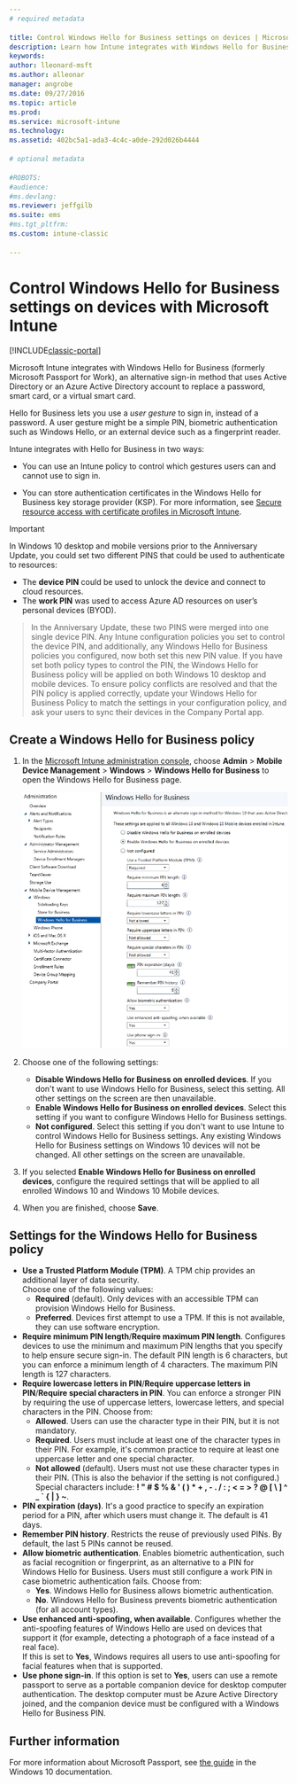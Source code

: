 ```yaml
---
# required metadata

title: Control Windows Hello for Business settings on devices | Microsoft Docs
description: Learn how Intune integrates with Windows Hello for Business, an alternative sign-in method that uses Active Directory or an Azure Active Directory account to replace a password, smart card, or virtual smart card.
keywords:
author: lleonard-msft
ms.author: alleonar
manager: angrobe
ms.date: 09/27/2016
ms.topic: article
ms.prod:
ms.service: microsoft-intune
ms.technology:
ms.assetid: 402bc5a1-ada3-4c4c-a0de-292d026b4444

# optional metadata

#ROBOTS:
#audience:
#ms.devlang:
ms.reviewer: jeffgilb
ms.suite: ems
#ms.tgt_pltfrm:
ms.custom: intune-classic

---
```


# Control Windows Hello for Business settings on devices with Microsoft Intune

[!INCLUDE[classic-portal](../includes/classic-portal.md)]

Microsoft Intune integrates with Windows Hello for Business (formerly Microsoft Passport for Work), an alternative sign-in method that uses Active Directory or an Azure Active Directory account to replace a password, smart card, or a virtual smart card.

Hello for Business lets you use a *user gesture* to sign in, instead of a password. A user gesture might be a simple PIN, biometric authentication such as Windows Hello, or an external device such as a fingerprint reader.

Intune integrates with Hello for Business in two ways:

-   You can use an Intune policy to control which gestures users can and cannot use to sign in.

-   You can store authentication certificates in the Windows Hello for Business key storage provider (KSP). For more information, see [Secure resource access with certificate profiles in Microsoft Intune](secure-resource-access-with-certificate-profiles.md).

> [!IMPORTANT]
> In Windows 10 desktop and mobile versions prior to the Anniversary Update, you could set two different PINS that could be used to authenticate to resources:
- The **device PIN** could be used to unlock the device and connect to cloud resources.
- The **work PIN** was used to access Azure AD resources on user’s personal devices (BYOD).

>In the Anniversary Update, these two PINS were merged into one single device PIN.
Any Intune configuration policies you set to control the device PIN, and additionally, any Windows Hello for Business policies you configured, now both set this new PIN value.
If you have set both policy types to control the PIN, the Windows Hello for Business policy will be applied on both Windows 10 desktop and mobile devices.
To ensure policy conflicts are resolved and that the PIN policy is applied correctly, update your Windows Hello for Business Policy to match the settings in your configuration policy, and ask your users to sync their devices in the Company Portal app.



## Create a Windows Hello for Business policy

1.  In the [Microsoft Intune administration console](https://manage.microsoft.com), choose **Admin** &gt; **Mobile Device Management** &gt; **Windows** &gt; **Windows Hello for Business** to open the Windows Hello for Business page.

	![Windows Hello for Business page](../media/passport.png)

2.  Choose one of the following settings:
	- **Disable Windows Hello for Business on enrolled devices**. If you don't want to use Windows Hello for Business, select this setting. All other settings on the screen are then unavailable.
	- **Enable Windows Hello for Business on enrolled devices**. Select this setting if you want to configure Windows Hello for Business settings.
	- **Not configured**. Select this setting if you don't want to use Intune to control Windows Hello for Business settings. Any existing Windows Hello for Business settings on Windows 10 devices will not be changed. All other settings on the screen are unavailable.
3.  If you selected **Enable Windows Hello for Business on enrolled devices**, configure the required settings that will be applied to all enrolled Windows 10 and Windows 10 Mobile devices.
4.  When you are finished, choose **Save**.


## Settings for the Windows Hello for Business policy

- **Use a Trusted Platform Module (TPM)**. A TPM chip provides an additional layer of data security.<br>Choose one of the following values:
	- **Required** (default). Only devices with an accessible TPM can provision Windows Hello for Business.
	- **Preferred**. Devices first attempt to use a TPM. If this is not available, they can use software encryption.
- **Require minimum PIN length**/**Require maximum PIN length**. Configures devices to use the minimum and maximum PIN lengths that you specify to help ensure secure sign-in. The default PIN length is 6 characters, but you can enforce a minimum length of 4 characters. The maximum PIN length is 127 characters.
- **Require lowercase letters in PIN**/**Require uppercase letters in PIN**/**Require special characters in PIN**. You can enforce a stronger PIN by requiring the use of uppercase letters, lowercase letters, and special characters in the PIN. Choose from:
	- **Allowed**. Users can use the character type in their PIN, but it is not mandatory.
	- **Required**. Users must include at least one of the character types in their PIN. For example, it's common practice to require at least one uppercase letter and one special character.
	- **Not allowed** (default). Users must not use these character types in their PIN. (This is also the behavior if the setting is not configured.)<br>Special characters include: **! " # $ % &amp; ' ( ) &#42; + , - . / : ; &lt; = &gt; ? @ [ \ ] ^ _ &#96; { &#124; } ~**.
- **PIN expiration (days)**. It's a good practice to specify an expiration period for a PIN, after which users must change it. The default is 41 days.
- **Remember PIN history**. Restricts the reuse of previously used PINs. By default, the last 5 PINs cannot be reused.
- **Allow biometric authentication**. Enables biometric authentication, such as facial recognition or fingerprint, as an alternative to a PIN for Windows Hello for Business. Users must still configure a work PIN in case biometric authentication fails. Choose from:
	- **Yes**. Windows Hello for Business allows biometric authentication.
	- **No**. Windows Hello for Business prevents biometric authentication (for all account types).
- **Use enhanced anti-spoofing, when available**. Configures whether the anti-spoofing features of Windows Hello are used on devices that support it (for example, detecting a photograph of a face instead of a real face).<br>If this is set to **Yes**, Windows requires all users to use anti-spoofing for facial features when that is supported.
- **Use phone sign-in**. If this option is set to **Yes**, users can use a remote passport to serve as a portable companion device for desktop computer authentication. The desktop computer must be Azure Active Directory joined, and the companion device must be configured with a Windows Hello for Business PIN.

## Further information
For more information about Microsoft Passport, see [the guide](https://technet.microsoft.com/library/mt589441.aspx) in the Windows 10 documentation.
